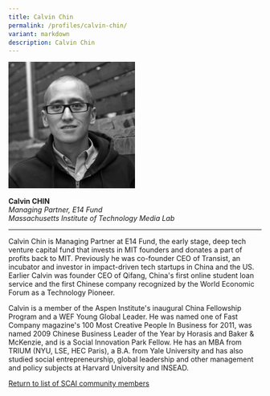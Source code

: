 ```yaml
---
title: Calvin Chin
permalink: /profiles/calvin-chin/
variant: markdown
description: Calvin Chin
---
```

<div style="width:50%"><img src="/images/People/calvin_chin.jpeg" alt="Calvin Chin"></div>

**Calvin CHIN**<br>*Managing Partner, E14 Fund*<br> *Massachusetts Institute of Technology Media Lab*<br>

---

Calvin Chin is Managing Partner at E14 Fund, the early stage, deep tech venture capital fund that invests in MIT founders and donates a part of profits back to MIT. Previously he was co-founder CEO of Transist, an incubator and investor in impact-driven tech startups in China and the US. Earlier Calvin was founder CEO of Qifang, China's first online student loan service and the first Chinese company recognized by the World Economic Forum as a Technology Pioneer. 

Calvin is a member of the Aspen Institute's inaugural China Fellowship Program and a WEF Young Global Leader. He was named one of Fast Company magazine's 100 Most Creative People In Business for 2011, was named 2009 Chinese Business Leader of the Year by Horasis and Baker &amp; McKenzie, and is a Social Innovation Park Fellow. He has an MBA from TRIUM (NYU, LSE, HEC Paris), a B.A. from Yale University and has also studied social entrepreneurship, global leadership and other management and policy subjects at Harvard University and INSEAD.

[Return to list of SCAI community members](/community)